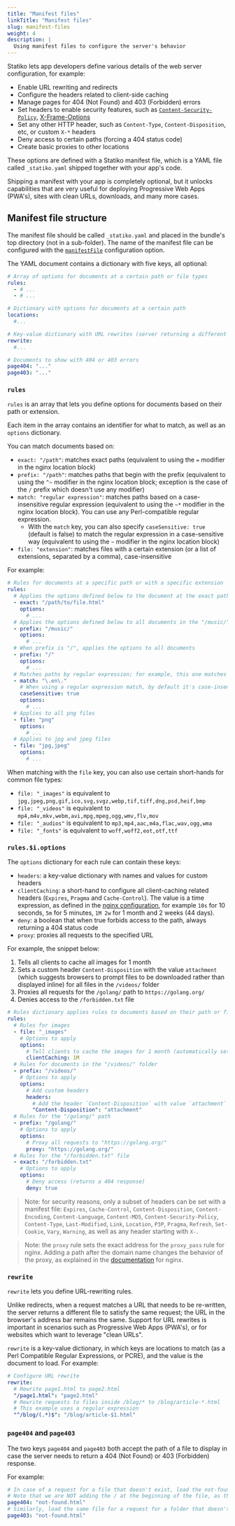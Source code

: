 ```yaml
---
title: "Manifest files"
linkTitle: "Manifest files"
slug: manifest-files
weight: 4
description: |
  Using manifest files to configure the server's behavior
---
```


Statiko lets app developers define various details of the web server configuration, for example:

- Enable URL rewriting and redirects
- Configure the headers related to client-side caching
- Manage pages for 404 (Not Found) and 403 (Forbidden) errors
- Set headers to enable security features, such as [`Content-Security-Policy`](https://developer.mozilla.org/en-US/docs/Web/HTTP/Headers/Content-Security-Policy), [X-Frame-Options](https://developer.mozilla.org/en-US/docs/Web/HTTP/Headers/X-Frame-Options)
- Set any other HTTP header, such as `Content-Type`, `Content-Disposition`, etc, or custom `X-*` headers
- Deny access to certain paths (forcing a 404 status code)
- Create basic proxies to other locations

These options are defined with a Statiko manifest file, which is a YAML file called `_statiko.yaml` shipped together with your app's code.

Shipping a manifest with your app is completely optional, but it unlocks capabilities that are very useful for deploying Progressive Web Apps (PWA's), sites with clean URLs, downloads, and many more cases.

## Manifest file structure

The manifest file should be called `_statiko.yaml` and placed in the bundle's top directory (not in a sub-folder). The name of the manifest file can be configured with the [`manifestFile`](TODO) configuration option.

The YAML document contains a dictionary with five keys, all optional:

```yaml
# Array of options for documents at a certain path or file types
rules:
  - # ...
  - # ...

# Dictionary with options for documents at a certain path
locations:
  #...

# Key-value dictionary with URL rewrites (server returning a different file but without sending the client a redirect)
rewrite:
  #...

# Documents to show with 404 or 403 errors
page404: "..."
page403: "..."
```

### `rules`

`rules` is an array that lets you define options for documents based on their path or extension.

Each item in the array contains an identifier for what to match, as well as an `options` dictionary.

You can match documents based on:

- `exact: "/path"`: matches exact paths (equivalent to using the `=` modifier in the nginx location block)
- `prefix: "/path"`: matches paths that begin with the prefix (equivalent to using the `^~` modifier in the nginx location block; exception is the case of the `/` prefix which doesn't use any modifier)
- `match: "regular expression"`: matches paths based on a case-insensitive regular expression (equivalent to using the `~*` modifier in the nginx location block). You can use any Perl-compatible regular expression.
  - With the `match` key, you can also specify `caseSensitive: true` (default is false) to match the regular expression in a case-sensitive way (equivalent to using the `~` modifier in the nginx location block)
- `file: "extension"`: matches files with a certain extension (or a list of extensions, separated by a comma), case-insensitive

For example:

```yaml
# Rules for documents at a specific path or with a specific extension
rules:
  # Applies the options defined below to the document at the exact path "/path/to/file.html"
  - exact: "/path/to/file.html"
    options:
      # ...
  # Applies the options defined below to all documents in the "/music/" folder
  - prefix: "/music/"
    options:
      # ...
  # When prefix is "/", applies the options to all documents
  - prefix: "/"
    options:
      # ...
  # Matches paths by regular expression; for example, this one matches all files that contain `.en.` in the file name (anywhere in the path)
  - match: "\.en\."
    # When using a regular expression match, by default it's case-insensitive. You can make it case-sensitive by setting `caseSensitive: true`
    caseSensitive: true
    options:
      # ...
  # Applies to all png files
  - file: "png"
    options:
      # ...
  # Applies to jpg and jpeg files
  - file: "jpg,jpeg"
    options:
      # ...
```

When matching with the `file` key, you can also use certain short-hands for common file types:

- `file: "_images"` is equivalent to `jpg,jpeg,png,gif,ico,svg,svgz,webp,tif,tiff,dng,psd,heif,bmp`
- `file: "_videos"` is equivalent to `mp4,m4v,mkv,webm,avi,mpg,mpeg,ogg,wmv,flv,mov`
- `file: "_audios"` is equivalent to `mp3,mp4,aac,m4a,flac,wav,ogg,wma`
- `file: "_fonts"` is equivalent to `woff,woff2,eot,otf,ttf`

### `rules.$i.options`

The `options` dictionary for each rule can contain these keys:

- `headers`: a key-value dictionary with names and values for custom headers
- `clientCaching`: a short-hand to configure all client-caching related headers (`Expires`, `Pragma` and `Cache-Control`). The value is a time expression, as defined in the [nginx configuration](http://nginx.org/en/docs/syntax.html), for example `10s` for 10 seconds, `5m` for 5 minutes, `1M 2w` for 1 month and 2 weeks (44 days).
- `deny`: a boolean that when true forbids access to the path, always returning a 404 status code
- `proxy`: proxies all requests to the specified URL

For example, the snippet below:

1. Tells all clients to cache all images for 1 month
2. Sets a custom header `Content-Disposition` with the value `attachment` (which suggests browsers to prompt files to be downloaded rather than displayed inline) for all files in the `/videos/` folder
3. Proxies all requests for the `/golang/` path to `https://golang.org/`
4. Denies access to the `/forbidden.txt` file

```yaml
# Rules dictionary applies rules to documents based on their path or file extension
rules:
  # Rules for images
  - file: "_images"
    # Options to apply
    options:
      # Tell clients to cache the images for 1 month (automatically sets `Expires`, `Cache-Control` and `Pragma`)
      clientCaching: 1M
  # Rules for documents in the "/videos/" folder
  - prefix: "/videos/"
    # Options to apply
    options:
      # Add custom headers
      headers:
        # Add the header `Content-Disposition` with value `attachment`
        "Content-Disposition": "attachment"
  # Rules for the "/golang/" path
  - prefix: "/golang/"
    # Options to apply
    options:
      # Proxy all requests to "https://golang.org/"
      proxy: "https://golang.org/"
  # Rules for the "/forbidden.txt" file
  - exact: "/forbidden.txt"
    # Options to apply
    options:
      # Deny access (returns a 404 response)
      deny: true
```

> Note: for security reasons, only a subset of headers can be set with a manifest file: `Expires`, `Cache-Control`, `Content-Disposition`, `Content-Encoding`, `Content-Language`, `Content-MD5`, `Content-Security-Policy`, `Content-Type`, `Last-Modified`, `Link`, `Location`, `P3P`, `Pragma`, `Refresh`, `Set-Cookie`, `Vary`, `Warning`, as well as any header starting with `X-`.

> Note: the `proxy` rule sets the exact address for the `proxy_pass` rule for nginx. Adding a path after the domain name changes the behavior of the proxy, as explained in the [documentation](http://nginx.org/en/docs/http/ngx_http_proxy_module.html#proxy_pass) for nginx.

### `rewrite`

`rewrite` lets you define URL-rewriting rules.

Unlike redirects, when a request matches a URL that needs to be re-written, the server returns a different file to satisfy the same request; the URL in the browser's address bar remains the same. Support for URL rewrites is important in scenarios such as Progressive Web Apps (PWA's), or for websites which want to leverage "clean URLs".

`rewrite` is a key-value dictionary, in which keys are locations to match (as a Perl Compatible Regular Expressions, or PCRE), and the value is the document to load. For example:

```yaml
# Configure URL rewrite
rewrite:
  # Rewrite page1.html to page2.html
  "/page1.html": "page2.html"
  # Rewrite requests to files inside /blog/* to /blog/article-*.html
  # This example uses a regular expression
  "^/blog/(.*)$": "/blog/article-$1.html"
```

### `page404` and `page403`

The two keys `page404` and `page403` both accept the path of a file to display in case the server needs to return a 404 (Not Found) or 403 (Forbidden) response.

For example:

```yaml
# In case of a request for a file that doesn't exist, load the not-found.html file
# Note that we are NOT adding the / at the beginning of the file, as that's implied
page404: "not-found.html"
# Similarly, load the same file for a request for a folder that doesn't have an index.html file
page403: "not-found.html"
```
